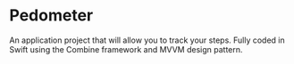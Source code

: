 # Pedometer
An application project that will allow you to track your steps.
Fully coded in Swift using the Combine framework and MVVM design pattern.

